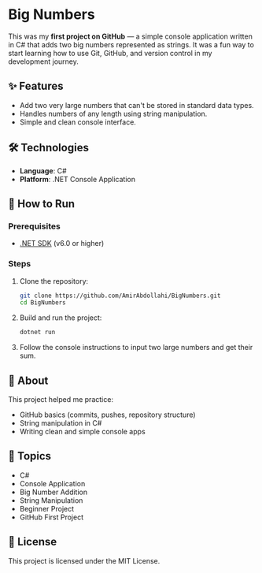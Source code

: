 # Big Numbers

This was my **first project on GitHub** — a simple console application written in C# that adds two big numbers represented as strings. It was a fun way to start learning how to use Git, GitHub, and version control in my development journey.

## ✨ Features

- Add two very large numbers that can't be stored in standard data types.
- Handles numbers of any length using string manipulation.
- Simple and clean console interface.

## 🛠 Technologies

- **Language**: C#
- **Platform**: .NET Console Application

## 🚀 How to Run

### Prerequisites

- [.NET SDK](https://dotnet.microsoft.com/download) (v6.0 or higher)

### Steps

1. Clone the repository:
   ```bash
   git clone https://github.com/AmirAbdollahi/BigNumbers.git
   cd BigNumbers
   ```

2. Build and run the project:
   ```bash
   dotnet run
   ```

3. Follow the console instructions to input two large numbers and get their sum.

## 📘 About

This project helped me practice:

- GitHub basics (commits, pushes, repository structure)
- String manipulation in C#
- Writing clean and simple console apps

## 📌 Topics

- C#
- Console Application
- Big Number Addition
- String Manipulation
- Beginner Project
- GitHub First Project

## 📄 License

This project is licensed under the MIT License.
